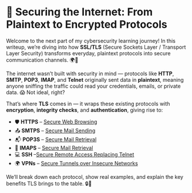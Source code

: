 # 🔐 Securing the Internet: From Plaintext to Encrypted Protocols

Welcome to the next part of my cybersecurity learning journey! In this writeup, we’re diving into how **SSL/TLS** (Secure Sockets Layer / Transport Layer Security) transforms everyday, plaintext protocols into secure communication channels. 🌍💬

The internet wasn’t built with security in mind — protocols like **HTTP**, **SMTP**, **POP3**, **IMAP**, and **Telnet** originally sent data in **plaintext**, meaning anyone sniffing the traffic could read your credentials, emails, or private data. 😱 Not ideal, right?

That’s where **TLS** comes in — it wraps these existing protocols with **encryption**, **integrity checks**, and **authentication**, giving rise to:

- 🛡 **HTTPS** – [Secure Web Browsing]()
- 📤 **SMTPS** – [Secure Mail Sending]()
- 📬 **POP3S** – [Secure Mail Retrieval]()
- 📧 **IMAPS** – [Secure Mail Retrieval]()
- 💻 **SSH** –[Secure Remote Access Replacing Telnet]()
- 🌍 **VPNs** – [Secure Tunnels over Insecure Networks]()

We’ll break down each protocol, show real examples, and explain the key benefits TLS brings to the table. 🔒🚀



